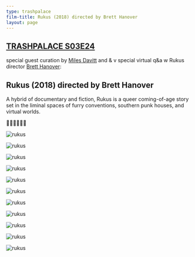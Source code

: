 ```yaml
---
type: trashpalace
film-title: Rukus (2018) directed by Brett Hanover
layout: page
---
```


## [TRASHPALACE S03E24]({{page.url}})

special guest curation by <a href="https://milesdavitt.net/">Miles Davitt</a> and & v special virtual q&a w Rukus director <a href="http://bretthanover.com/projects.html">Brett Hanover</a>: 

## Rukus (2018) directed by Brett Hanover

A hybrid of documentary and fiction, Rukus is a queer coming-of-age story set in the liminal spaces of furry conventions, southern punk houses, and virtual worlds.

🦊👯🦊👯🦊👯

![rukus](/images/trashpalace/S03/rukus_poster.jpg)

![rukus](/images/trashpalace/S03/rukus_01.png)

![rukus](/images/trashpalace/S03/rukus_02.png)

![rukus](/images/trashpalace/S03/rukus_03.png)

![rukus](/images/trashpalace/S03/rukus_04.png)

![rukus](/images/trashpalace/S03/rukus_05.png)

![rukus](/images/trashpalace/S03/rukus_06.png)

![rukus](/images/trashpalace/S03/rukus_07.png)

![rukus](/images/trashpalace/S03/rukus_08.png)

![rukus](/images/trashpalace/S03/rukus_09.png)

![rukus](/images/trashpalace/S03/rukus_10.png)

